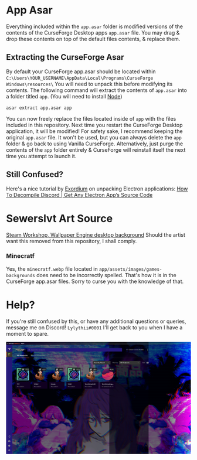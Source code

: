 
# App Asar
Everything included within the `app.asar` folder is modified versions of the contents of the CurseForge Desktop apps `app.asar` file.
You may drag & drop these contents on top of the default files contents, & replace them.
## Extracting the CurseForge Asar
By default your CurseForge app.asar should be located within `C:\Users\YOUR_USERNAME\AppData\Local\Programs\CurseForge Windows\resources\`
You will need to unpack this before modifying its contents.
The following command will extract the contents of `app.asar` into a folder titled `app`. (You will need to install [Node](https://nodejs.org/))
```
asar extract app.asar app
```
You can now freely replace the files located inside of `app` with the files included in this repository.
Next time you restart the CurseForge Desktop application, it will be modified!
For safety sake, I recommend keeping the original `app.asar` file. It won't be used, but you can always delete the `app` folder & go back to using Vanilla CurseForge.
Alternatively, just purge the contents of the `app` folder entirely & CurseForge will reinstall itself the next time you attempt to launch it.
## Still Confused?
Here's a nice tutorial by [Exordium](https://www.youtube.com/@ExordiumYT) on unpacking Electron applications: [How To Decompile Discord | Get Any Electron App’s Source Code
](https://www.youtube.com/watch?v=jyiFjqNncMc)

# Sewerslvt Art Source
[Steam Workshop, Wallpaper Engine desktop background](https://steamcommunity.com/sharedfiles/filedetails/?id=2423472173)
Should the artist want this removed from this repository, I shall comply.

### Minecratf
Yes, the `minecratf.webp` file located in `app/assets/images/games-backgrounds` does need to be incorrectly spelled.
That's how it is in the CurseForge app.asar files. Sorry to curse you with the knowledge of that.

# Help?
If you're still confused by this, or have any additional questions or queries, message me on Discord! `Lylythii#0001` I'll get back to you when I have a moment to spare.

![CurseForge Desktop Application](https://raw.githubusercontent.com/Lylythii/JVNE/main/curseforge/preview.PNG)
